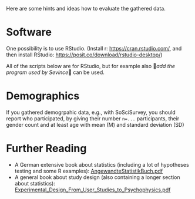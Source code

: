 Here are some hints and ideas how to evaluate the gathered data.

# Software

One possibility is to use RStudio. (Install r: https://cran.rstudio.com/, and then install RStudio: https://posit.co/download/rstudio-desktop/)

All of the scripts below are for RStudio, but for example also 🔴*add the program used by Sevince*🔴 can be used.

# Demographics

If you gathered demogrpahic data, e.g., with SoSciSurvey, you should report who participated, by giving their number ``n=...`` participants, their gender count and at least age with mean (M) and standard deviation (SD)



# Further Reading

* A German extensive book about statistics (including a lot of hypotheses testing and some R examples): [AngewandteStatistikBuch.pdf](uploads/75c2870060115d3ec2b6aa4e6555f81f/AngewandteStatistikBuch.pdf)
* A general book about study design (also containing a longer section about statistics): [Experimental_Design_From_User_Studies_to_Psychophysics.pdf](uploads/513f842a02ad2b740f59a7a46e761dbf/Experimental_Design_From_User_Studies_to_Psychophysics.pdf)
